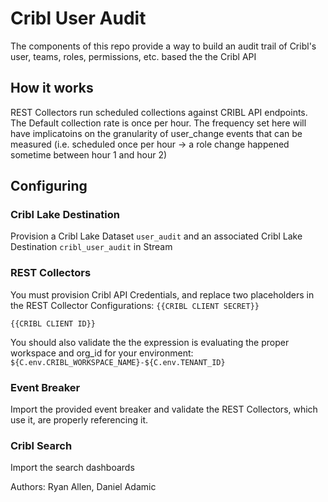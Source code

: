 # Cribl User Audit

The components of this repo provide a way to build an audit trail of Cribl's user, teams, roles, permissions, etc. based the the Cribl API 

## How it works
REST Collectors run scheduled collections against CRIBL API endpoints.  The Default collection rate is once per hour.  The frequency set here will have implicatoins on the granularity of user_change events that can be measured (i.e. scheduled once per hour -> a role change happened sometime between hour 1 and hour 2) 

## Configuring

### Cribl Lake Destination
Provision a Cribl Lake Dataset `user_audit` and an associated Cribl Lake Destination `cribl_user_audit` in Stream

### REST Collectors

You must provision Cribl API Credentials, and replace two placeholders in the REST Collector Configurations:
`{{CRIBL CLIENT SECRET}}` 

`{{CRIBL CLIENT ID}}` 

You should also validate the the expression is evaluating the proper workspace and org_id for your environment:
`${C.env.CRIBL_WORKSPACE_NAME}-${C.env.TENANT_ID}`


### Event Breaker

Import the provided event breaker and validate the REST Collectors, which use it, are properly referencing it.  



### Cribl Search
Import the search dashboards

Authors:
Ryan Allen, 
Daniel Adamic


